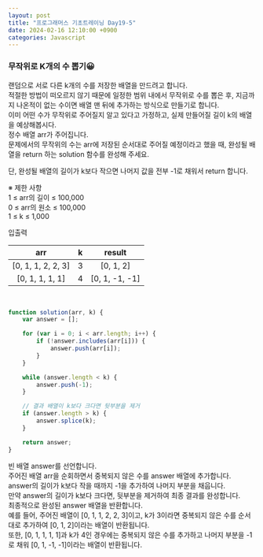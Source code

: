 ```yaml
---
layout: post
title: "프로그래머스 기초트레이닝 Day19-5"
date: 2024-02-16 12:10:00 +0900
categories: Javascript
---
```


### 무작위로 K개의 수 뽑기😀

랜덤으로 서로 다른 k개의 수를 저장한 배열을 만드려고 합니다. <br>
적절한 방법이 떠오르지 않기 때문에 일정한 범위 내에서 무작위로 수를 뽑은 후, 지금까지 나온적이 없는 수이면 배열 맨 뒤에 추가하는 방식으로 만들기로 합니다.<br>
이미 어떤 수가 무작위로 주어질지 알고 있다고 가정하고, 실제 만들어질 길이 k의 배열을 예상해봅시다.<br>
정수 배열 arr가 주어집니다. <br>
문제에서의 무작위의 수는 arr에 저장된 순서대로 주어질 예정이라고 했을 때, 완성될 배열을 return 하는 solution 함수를 완성해 주세요.<br>

단, 완성될 배열의 길이가 k보다 작으면 나머지 값을 전부 -1로 채워서 return 합니다.<br>

※ 제한 사항<br>
1 ≤ arr의 길이 ≤ 100,000<br>
0 ≤ arr의 원소 ≤ 100,000<br>
1 ≤ k ≤ 1,000<br>

입출력 <br>

| arr  |	k|		result |
| :-------: | :-------: |:-------: |
| [0, 1, 1, 2, 2, 3]| 3|[0, 1, 2] |
|   [0, 1, 1, 1, 1]  |4|	[0, 1, -1, -1]   |

<br>

```javascript
function solution(arr, k) {
    var answer = [];

    for (var i = 0; i < arr.length; i++) {
        if (!answer.includes(arr[i])) {
            answer.push(arr[i]);
        }
    }

    while (answer.length < k) {
        answer.push(-1);
    }

    // 결과 배열이 k보다 크다면 뒷부분을 제거
    if (answer.length > k) {
        answer.splice(k);
    }

    return answer;
}

```
빈 배열 answer를 선언합니다.<br>
주어진 배열 arr을 순회하면서 중복되지 않은 수를 answer 배열에 추가합니다.<br>
answer의 길이가 k보다 작을 때까지 -1을 추가하여 나머지 부분을 채웁니다.<br>
만약 answer의 길이가 k보다 크다면, 뒷부분을 제거하여 최종 결과를 완성합니다.<br>
최종적으로 완성된 answer 배열을 반환합니다.<br>
예를 들어, 주어진 배열이 [0, 1, 1, 2, 2, 3]이고, k가 3이라면 중복되지 않은 수를 순서대로 추가하여 [0, 1, 2]이라는 배열이 반환됩니다.<br> 
또한, [0, 1, 1, 1, 1]과 k가 4인 경우에는 중복되지 않은 수를 추가하고 나머지 부분을 -1로 채워 [0, 1, -1, -1]이라는 배열이 반환됩니다.<br>
